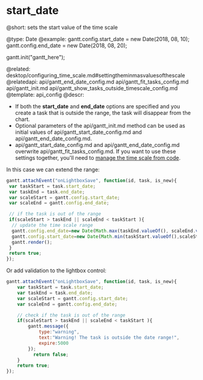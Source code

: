 start_date
=============

@short: sets the start value of the time scale

@type: Date
@example:
gantt.config.start_date = new Date(2018, 08, 10);
gantt.config.end_date = new Date(2018, 08, 20);
 
gantt.init("gantt_here");

@related:
	desktop/configuring_time_scale.md#settingtheminmasvaluesofthescale
@relatedapi:
	api/gantt_end_date_config.md
	api/gantt_fit_tasks_config.md
	api/gantt_init.md
    api/gantt_show_tasks_outside_timescale_config.md
@template:	api_config
@descr:
- If both the **start_date** and **end_date** options are specified and you create a task that is outside the range, the task will disappear from the chart.
- Optional parameters of the api/gantt_init.md method can be used as initial values of api/gantt_start_date_config.md and api/gantt_end_date_config.md.
- api/gantt_start_date_config.md and api/gantt_end_date_config.md overwrite api/gantt_fit_tasks_config.md. If you want to use these settings together, you'll need to [manage the time scale from code](desktop/configuring_time_scale.md#range).

In this case we can extend the range:

~~~js
gantt.attachEvent("onLightboxSave", function(id, task, is_new){
 var taskStart = task.start_date;
 var taskEnd = task.end_date;
 var scaleStart = gantt.config.start_date;
 var scaleEnd = gantt.config.end_date;

 // if the task is out of the range
 if(scaleStart > taskEnd || scaleEnd < taskStart ){
  // update the time scale range
  gantt.config.end_date=new Date(Math.max(taskEnd.valueOf(), scaleEnd.valueOf()));
  gantt.config.start_date=new Date(Math.min(taskStart.valueOf(),scaleStart.valueOf()));
  gantt.render();
 }    
 return true;
});
~~~

Or add validation to the lightbox control:

~~~js
gantt.attachEvent("onLightboxSave", function(id, task, is_new){
 	var taskStart = task.start_date;
 	var taskEnd = task.end_date;
 	var scaleStart = gantt.config.start_date;
 	var scaleEnd = gantt.config.end_date;

    // check if the task is out of the range
    if(scaleStart > taskEnd || scaleEnd < taskStart ){
        gantt.message({
            type:"warning", 
            text:"Warning! The task is outside the date range!",
            expire:5000
        });
          return false;
    } 
    return true;
});
~~~
